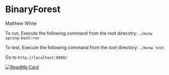# BinaryForest

Matthew White

To run, Execute the following command from the root direcotry: `./mvnw spring-boot:run`

To test, Execute the following command from the root directory: `./mvnw test`

Go to `http://localhost:8080/`


[![ReadMe Card](https://github-readme-stats.vercel.app/api/pin/?username=mattwhite180&repo=BinaryForest)](https://github.com/mattwhite180/BinaryForest)
